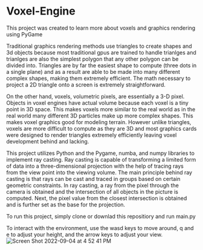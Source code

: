 # Voxel-Engine
This project was created to learn more about voxels and graphics rendering using PyGame

Traditional graphics rendering methods use triangles to create shapes and 3d objects because most traditional gpus are trained to handle trianlges and trianlges are also the simplest polygon that any other polygon can be divided into. Triangles are by far the easiest shape to compute (three dots in a single plane) and as a result are able to be made into many different complex shapes, making them extremely efficient. The math necessary to project a 2D triangle onto a screen is extremely straightforward. 

On the other hand, voxels, volumetric pixels, are essentially a 3-D pixel. Objects in voxel engines have actual volume because each voxel is a tiny point in 3D space. This makes voxels more similar to the real world as in the real world many different 3D particles make up more complex shapes. This makes voxel graphics good for modeling terrain. However unlike triangles, voxels are more difficult to compute as they are 3D and most graphics cards were designed to render triangles extremely efficiently leaving voxel development behind and lacking. 

This project utilizes Python and the Pygame, numba, and numpy libraries to implement ray casting. Ray casting is capable of transforming a limited form of data into a three-dimensional projection with the help of tracing rays from the view point into the viewing volume. The main principle behind ray casting is that rays can be cast and traced in groups based on certain geometric constraints. In ray casting, a ray from the pixel through the camera is obtained and the intersection of all objects in the picture is computed. Next, the pixel value from the closest intersection is obtained and is further set as the base for the projection. 

To run this project, simply clone or downlad this repositiory and run main.py

To interact with the environment, use the wasd keys to move around, q and e to adjust your height, and the arrow keys to adjust your view. 
![Screen Shot 2022-09-04 at 4 52 41 PM](https://user-images.githubusercontent.com/64037087/188333225-1284f5d2-afb3-4cc9-928f-ead4fef42f4c.jpg)
